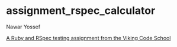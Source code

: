 # assignment_rspec_calculator

Nawar Yossef

[A Ruby and RSpec testing assignment from the Viking Code School](http://www.vikingcodeschool.com)
